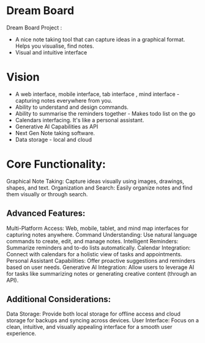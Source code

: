 # Dream Board
Dream Board Project : 
* A nice note taking tool that can capture ideas in a graphical format. Helps you visualise, find notes.
* Visual and intuitive interface

# Vision 
* A web interface, mobile interface, tab interface , mind interface - capturing notes everywhere from you.
* Ability to understand and design commands. 
* Ability to summarise the reminders together - Makes todo list on the go
* Calendars interfacing. It's like a personal assistant.
* Generative AI Capabilities as API
* Next Gen Note taking software.
* Data storage - local and cloud

# Core Functionality:

Graphical Note Taking: Capture ideas visually using images, drawings, shapes, and text.
Organization and Search: Easily organize notes and find them visually or through search.

## Advanced Features:

Multi-Platform Access: Web, mobile, tablet, and mind map interfaces for capturing notes anywhere.
Command Understanding: Use natural language commands to create, edit, and manage notes.
Intelligent Reminders: Summarize reminders and to-do lists automatically.
Calendar Integration: Connect with calendars for a holistic view of tasks and appointments.
Personal Assistant Capabilities: Offer proactive suggestions and reminders based on user needs.
Generative AI Integration: Allow users to leverage AI for tasks like summarizing notes or generating creative content (through an API).
## Additional Considerations:

Data Storage: Provide both local storage for offline access and cloud storage for backups and syncing across devices.
User Interface: Focus on a clean, intuitive, and visually appealing interface for a smooth user experience.
   
